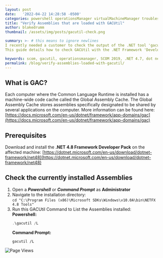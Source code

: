 ```yaml
---
layout: post
date:   '2022-04-22 14:28:58 -0500'
categories: powershell operationsManager virtualMachineManager troubleshooting guides
title: "Verify Assemblies that are loaded with GACUtil"
author: blakedrumm
thumbnail: /assets/img/posts/gacutil-check.png

summary: >- # this means to ignore newlines
I recently needed a customer to check the output of the .NET tool 'gacutil' so we could verify that all required assemblies were present.
This guide details how to check GACUtil with the .NET Framework 'Developer pack'. 

keywords: scom, gacutil, operationsmanager, SCOM 2019, .NET 4.7, dot net, Global Assembly Cache
permalink: /blog/verify-assemblies-loaded-with-gacutil/
---
```


## What is GAC?

Each computer where the Common Language Runtime is installed has a machine-wide code cache called the Global Assembly Cache. The Global Assembly Cache stores assemblies specifically designated to be shared by several applications on the computer. More information can be found here: [https://docs.microsoft.com/en-us/dotnet/framework/app-domains/gac](https://docs.microsoft.com/en-us/dotnet/framework/app-domains/gac)

## Prerequisites
Download and install the **.NET 4.8 Framework Developer Pack** on the affected machine: [https://dotnet.microsoft.com/en-us/download/dotnet-framework/net48](https://dotnet.microsoft.com/en-us/download/dotnet-framework/net48)

## Check the currently installed Assemblies
1. Open a ***Powershell*** or ***Command Prompt*** as **Administrator**
2. Navigate to the installation directory: \
`cd "C:\Program Files (x86)\Microsoft SDKs\Windows\v10.0A\bin\NETFX 4.8 Tools"`
3. Run this GACUtil Command to List the Assemblies installed: \
    **Powershell:**
    ```powershell
    .\gacutil /L
    ```
    **Command Prompt:**
    ```
    gacutil /L
    ```


![Page Views](https://counter.blakedrumm.com/count/tag.svg?url=blakedrumm.com/blog/verify-assemblies-loaded-with-gacutil/)

<!--
## Welcome to GitHub Pages

You can use the [editor on GitHub](https://github.com/blakedrumm/SCOM-Scripts-and-SQL/edit/master/docs/index.md) to maintain and preview the content for your website in Markdown files.

Whenever you commit to this repository, GitHub Pages will run [Jekyll](https://jekyllrb.com/) to rebuild the pages in your site, from the content in your Markdown files.

### Markdown

Markdown is a lightweight and easy-to-use syntax for styling your writing. It includes conventions for

```markdown
Syntax highlighted code block

# Header 1
## Header 2
### Header 3

- Bulleted
- List

1. Numbered
2. List

**Bold** and _Italic_ and `Code` text

[Link](url) and ![Image](src)
```

For more details see [GitHub Flavored Markdown](https://guides.github.com/features/mastering-markdown/).

### Jekyll Themes

Your Pages site will use the layout and styles from the Jekyll theme you have selected in your [repository settings](https://github.com/blakedrumm/SCOM-Scripts-and-SQL/settings/pages). The name of this theme is saved in the Jekyll `_config.yml` configuration file.

### Support or Contact

Having trouble with Pages? Check out our [documentation](https://docs.github.com/categories/github-pages-basics/) or [contact support](https://support.github.com/contact) and we’ll help you sort it out.
-->
